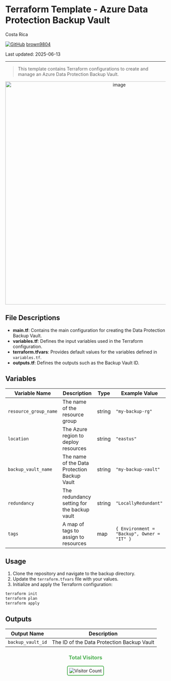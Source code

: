 # Terraform Template - Azure Data Protection Backup Vault

Costa Rica

[![GitHub](https://img.shields.io/badge/--181717?logo=github&logoColor=ffffff)](https://github.com/)
[brown9804](https://github.com/brown9804)

Last updated: 2025-06-13

----------

> This template contains Terraform configurations to create and manage an Azure Data Protection Backup Vault.

<p align="center">
    <img width="700" alt="image" src="https://github.com/user-attachments/assets/31b1d21a-2f0d-43d6-8898-22524685e425">
</p>

## File Descriptions

- **main.tf**: Contains the main configuration for creating the Data Protection Backup Vault.
- **variables.tf**: Defines the input variables used in the Terraform configuration.
- **terraform.tfvars**: Provides default values for the variables defined in `variables.tf`.
- **outputs.tf**: Defines the outputs such as the Backup Vault ID.

## Variables

| Variable Name         | Description                                      | Type   | Example Value                |
|---------------------- |--------------------------------------------------|--------|-----------------------------|
| `resource_group_name` | The name of the resource group                   | string | `"my-backup-rg"`            |
| `location`            | The Azure region to deploy resources             | string | `"eastus"`                  |
| `backup_vault_name`   | The name of the Data Protection Backup Vault     | string | `"my-backup-vault"`         |
| `redundancy`          | The redundancy setting for the backup vault      | string | `"LocallyRedundant"`        |
| `tags`                | A map of tags to assign to resources             | map    | `{ Environment = "Backup", Owner = "IT" }` |

## Usage

1. Clone the repository and navigate to the backup directory.
2. Update the `terraform.tfvars` file with your values.
3. Initialize and apply the Terraform configuration:

```bash
terraform init
terraform plan
terraform apply
```

## Outputs

| Output Name      | Description                                 |
|------------------|---------------------------------------------|
| `backup_vault_id`| The ID of the Data Protection Backup Vault  |

<div align="center">
  <h3 style="color: #4CAF50;">Total Visitors</h3>
  <img src="https://profile-counter.glitch.me/brown9804/count.svg" alt="Visitor Count" style="border: 2px solid #4CAF50; border-radius: 5px; padding: 5px;"/>
</div>
